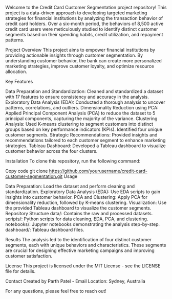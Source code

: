 Welcome to the Credit Card Customer Segmentation project repository! This project is a data-driven approach to developing targeted marketing strategies for financial institutions by analyzing the transaction behavior of credit card holders. Over a six-month period, the behaviors of 8,500 active credit card users were meticulously studied to identify distinct customer segments based on their spending habits, credit utilization, and repayment patterns.

Project Overview
This project aims to empower financial institutions by providing actionable insights through customer segmentation. By understanding customer behavior, the bank can create more personalized marketing strategies, improve customer loyalty, and optimize resource allocation.

Key Features

Data Preparation and Standardization: Cleaned and standardized a dataset with 17 features to ensure consistency and accuracy in the analysis.
Exploratory Data Analysis (EDA): Conducted a thorough analysis to uncover patterns, correlations, and outliers.
Dimensionality Reduction using PCA: Applied Principal Component Analysis (PCA) to reduce the dataset to 5 principal components, capturing the majority of the variance.
Clustering Analysis: Used K-means clustering to segment customers into distinct groups based on key performance indicators (KPIs). Identified four unique customer segments.
Strategic Recommendations: Provided insights and recommendations tailored to each customer segment to enhance marketing strategies.
Tableau Dashboard: Developed a Tableau dashboard to visualize customer behavior across the four clusters.

Installation
To clone this repository, run the following command:


Copy code
git clone https://github.com/yourusername/credit-card-customer-segmentation.git
Usage


Data Preparation: Load the dataset and perform cleaning and standardization.
Exploratory Data Analysis (EDA): Use EDA scripts to gain insights into customer behavior.
PCA and Clustering: Apply PCA for dimensionality reduction, followed by K-means clustering.
Visualization: Use the provided Tableau dashboard to visualize the customer segments.
Repository Structure
data/: Contains the raw and processed datasets.
scripts/: Python scripts for data cleaning, EDA, PCA, and clustering.
notebooks/: Jupyter notebooks demonstrating the analysis step-by-step.
dashboard/: Tableau dashboard files.


Results
The analysis led to the identification of four distinct customer segments, each with unique behaviors and characteristics. These segments are crucial for designing effective marketing campaigns and improving customer satisfaction.

License
This project is licensed under the MIT License - see the LICENSE file for details.

Contact
Created by Parth Patel - Email
Location: Sydney, Australia

For any questions, please feel free to reach out!
